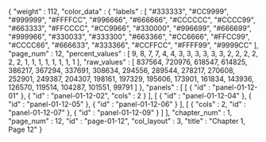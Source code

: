 {
  "weight" : 112,
  "color_data" : {
    "labels" : [
      "#333333",
      "#CC9999",
      "#999999",
      "#FFFFCC",
      "#996666",
      "#666666",
      "#CCCCCC",
      "#CCCC99",
      "#663333",
      "#FFCCCC",
      "#CC9966",
      "#330000",
      "#996699",
      "#666699",
      "#999966",
      "#330033",
      "#333300",
      "#663366",
      "#CC6666",
      "#FFCC99",
      "#CCCC66",
      "#666633",
      "#333366",
      "#CCFFCC",
      "#FFFF99",
      "#9999CC"
    ],
    "page_num" : 12,
    "percent_values" : [
      9,
      8,
      7,
      7,
      4,
      4,
      3,
      3,
      3,
      3,
      3,
      3,
      2,
      2,
      2,
      2,
      2,
      2,
      1,
      1,
      1,
      1,
      1,
      1,
      1,
      1
    ],
    "raw_values" : [
      837564,
      720976,
      618547,
      614825,
      386217,
      367294,
      337691,
      308634,
      294556,
      289544,
      278217,
      270608,
      252901,
      249387,
      204307,
      198161,
      197329,
      195606,
      173901,
      161834,
      143936,
      126570,
      119514,
      104287,
      101551,
      99791
    ]
  },
  "panels" : [
    [
      {
        "id" : "panel-01-12-01"
      },
      {
        "id" : "panel-01-12-02",
        "cols" : 2
      }
    ],
    [
      {
        "id" : "panel-01-12-04"
      },
      {
        "id" : "panel-01-12-05"
      },
      {
        "id" : "panel-01-12-06"
      }
    ],
    [
      {
        "cols" : 2,
        "id" : "panel-01-12-07"
      },
      {
        "id" : "panel-01-12-09"
      }
    ]
  ],
  "chapter_num" : 1,
  "page_num" : 12,
  "id" : "page-01-12",
  "col_layout" : 3,
  "title" : "Chapter 1, Page 12"
}
